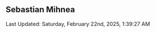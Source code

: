<h2>Sebastian Mihnea</h2>

<!--RECENT_ACTIVITY:start-->
<!--RECENT_ACTIVITY:end-->
<!--RECENT_ACTIVITY:last_update-->
Last Updated: Saturday, February 22nd, 2025, 1:39:27 AM
<!--RECENT_ACTIVITY:last_update_end-->

<!---LOL-STATS-START-HERE--->
<!---LOL-STATS-END-HERE--->
